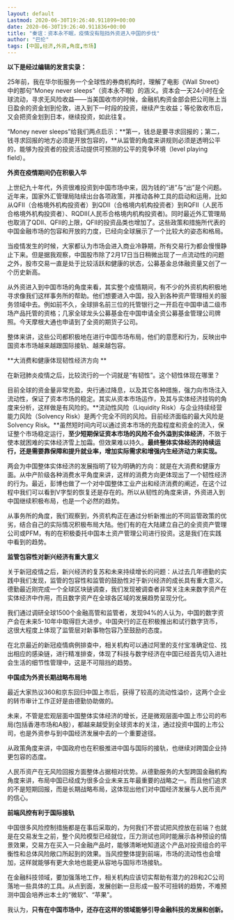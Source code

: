```yaml
---
layout: default
Lastmod: 2020-06-30T19:26:40.911899+00:00
date: 2020-06-30T19:26:40.911836+00:00
title: "秦谊：资本永不眠，疫情没有阻挡外资进入中国的步伐"
author: "巴伦"
tags: [中国,经济,外资,角度,市场]
---
```


**以下是经过编辑的发言实录：**

25年前，我在华尔街服务一个全球性的券商机构时，理解了电影《Wall Street》中的那句“Money never sleeps”（资本永不眠）的涵义。资本会一天24小时在全球流动，寻求无风险收益——当美国收市的时候，金融机构资金部会把公司账上当日盈余的资金划到伦敦，进入到下一时段的投资，继续产生收益；等伦敦收市后，又会把资金划到日本，继续投资，如此往复。  

“Money never sleeps”给我们两点启示：**第一，钱总是要寻求回报的；第二，钱寻求回报的地方必须是开放包容的，**从监管的角度来讲规则必须是透明公平的，能够为投资者的投资活动提供可预测的公平的竞争环境（level playing field）。

**外资在疫情期间仍在积极入华** 

上世纪九十年代，外资很难投资到中国市场中来，因为钱的“进”与“出”是个问题。近年来，国家外汇管理局陆续出台各项政策，并推动各种工具的启动和运用，比如从QFII（合格境外机构投资者）到QDII（合格境内机构投资者）到RQFII（人民币合格境外机构投资者）、RQDII(人民币合格境内机构投资者)。同时最近外汇管理局也取消了QDII、QFII的上限，QFII的投资品类也增加了。这些政策和措施所代表的中国金融市场的包容和开放的力度，已经向全球展示了一个比较大的姿态和格局。

当疫情发生的时候，大家都认为市场会进入商业冷静期，所有交易行为都会慢慢静止下来。但是据我观察，中国股市除了2月17日当日稍微出现了一点流动性的问题之外，股市交易一直是处于比较活跃和健康的状态，公募基金总体融资量又创了一个历史新高。

从外资进入到中国市场的角度来看，其实整个疫情期间，有不少的外资机构积极地寻求像我们这样事务所的帮助。他们想要进入中国，投入到各种资产管理相关的服务领域中去。例如前不久，全球排名前三位的托管银行之一开启在中国申请二级市场产品托管的资格；几家全球龙头公募基金在中国申请全资公募基金管理公司牌照。今天摩根大通也申请到了全资的期货子公司。 

整体来讲，这些公司都积极地在进行中国市场布局，他们的意愿和行为，反映出中国资本市场越来越跟国际接轨、越来越包容。

**大消费和健康体现韧性经济方向 **

在新冠肺炎疫情之后，比较流行的一个词就是“有韧性”。这个韧性体现在哪里？

目前全球的资金量非常充盈，央行通过降息，以及其它各种措施，强力向市场注入流动性，保证了资本市场的稳定。其实从资本市场运作，及其与实体经济挂钩的角度来分析，这样做是有风险的。**流动性风险（Liquidity Risk）与企业持续经营能力风险（Solvency Risk）是两个完全不同的风险。目前经济面临的最大风险是Solvency Risk。**虽然短时间内可以通过资本市场的充盈程度和资金的流入，保证整个市场稳定运行，**至少短期保证资本市场的风险不会外溢到实体经济**，不致于使本就困难的实体经济雪上加霜。但效果难以持久。**最终整体实体经济的持续运行，还是需要靠保障和提升就业率，增加实际需求和增强内生经济动力来实现。**

两会为中国整体实体经济的发展指明了较为明确的方向：就是在大消费和健康方面。从中产阶级各种消费水平角度来讲，这样的消费方向更体现出了一个韧性经济的行为。最近，彭博也做了一个对中国整体工业产出和经济消费的阐述，在这个过程中我们可以看到V字型的恢复还是存在的。所以从韧性的角度来讲，外资进入到中国继续积极布局，也是一个必然的趋势。

从事务所的角度，我们观察到，外资机构正在通过分析新推出的不同监管政策的优劣，结合自己的实际情况积极布局大陆。他们有的在大陆建立自己的全资资产管理公司或PFM，有的在积极委托中国本土资产管理公司进行投资。这是我们在实践中看到的趋势。

**监管包容性对新兴经济有重大意义** 

关于新冠疫情之后，新兴经济的复苏和未来持续增长的问题：从过去几年德勤的实践中我们发现，监管的包容性和监管的鼓励性对于新兴经济的成长具有重大意义。德勤最近刚完成一个全球区块链调查，我们发现被调查者非常关注未来数字资产在实体经济中作用，而且数字资产在全球各区域的发展趋势呈现分化。

我们通过调研全球1500个金融高管和监管者，发现94%的人认为，中国的数字资产会在未来5-10年中取得巨大进步。中国央行的正在积极推出和试行数字货币，这很大程度上体现了监管层对新事物包容乃至鼓励的态度。

在北京最近的新冠疫情病例排查中，相关机构可以通过阿里的支付宝准确定位、找出相应的感染链，进行精准排查，体现了科技与数字经济在中国已经首先切入进社会生活的细节性管理中，这是不可阻挡的趋势。

**中国成为外资长期战略布局地**

最近大家热议360和京东回归中国上市后，获得了较高的流动性溢价，这两个企业的转市审计工作正好是由德勤协助做的。

未来，不管是宏观层面中国整体实体经济的增长，还是微观层面中国上市公司的布局(包括香港市场和A股），都越来越受到全球资本的关注，通过投资中国的上市公司，也是外资参与到中国经济发展中去的一个重要途径。

从政策角度来讲，中国政府也在积极推进中国与国际的接轨，也继续对跨国企业持更包容的态度。

人民币资产在无风险回报方面整体占据相对优势。从德勤服务的大型跨国金融机构角度来讲，布局中国已经成为很多企业未来五年最重要的战略之一。而且他们追求的不是短期回报，而是长期战略布局，这体现出他们对中国经济发展与人民币资产的信心。

**前端风控有利于国际接轨**

中国很多风险控制措施都是在事后采取的，为何我们不尝试把风控放在前端？也就是在交易发生之前，整个风险模型已经就位，压力测试也同时能展示各种预设的情景效果，交易方在买入一只金融产品时，能够清晰地知道这个产品对投资组合的平衡性和总体风险敞口所起到的效果。当风控整体提到前端，市场的流动性也会增加，这样就能够有更大余地也能更从容地与国际市场接轨。 

在金融科技领域，要加强落地工作，相关机构应该切实帮助有潜力的2B和2C公司落地一些具体的工具。从点到面，发展创新一旦形成一股不可扭转的趋势，不难预测中国会培养出本土的“微软”、“苹果”。

我认为，**只有在中国市场中，还存在这样的领域能够引导金融科技的发展和创新。**

